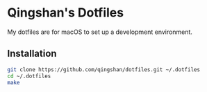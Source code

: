 # Qingshan's Dotfiles

My dotfiles are for macOS to set up a development environment.

## Installation

```bash
git clone https://github.com/qingshan/dotfiles.git ~/.dotfiles
cd ~/.dotfiles
make
```
